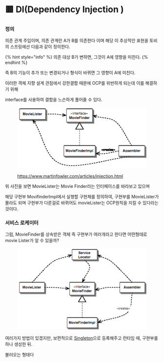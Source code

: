 # 🟥 DI(Dependency Injection )

### 정의

의존 관계 주입이며, 의존 관계란 A가 B를 의존한다 이며 해당 이 추상적인 표현을 토비의 스프링에선 다음과 같이 정의한다.

{% hint style="info" %}
의존 대상 B가 변하면, 그것이 A에 영향을 미친다.
{% endhint %}

즉 B의 기능이 추가 또는 변경되거나 형식이 바뀌면 그 영향이 A에 미친다.



이러한 객체 지향 설계 관점에서 강한결합   때문에 OCP를 위반하게 되는데 이를 해결하기 위해

interface를 사용하여 결합을 느슨하게 풀어줄 수 있다.

<figure><img src="../../../.gitbook/assets/image (3).png" alt=""><figcaption><p><a href="https://www.martinfowler.com/articles/injection.html">https://www.martinfowler.com/articles/injection.html</a></p></figcaption></figure>

위 사진을 보면 MovieLister는 Movie Finder라는 인터페이스를 바라보고 있으며

해당 구현부 MovifinderImpl에서 실행할 구현체를 정의하여, 구현부를 MovieLister가 몰라도 되며 구현부가 다른걸로 바뀌어도 movieLister는 OCP원칙을 지킬 수 있다라는 것이다.



### 서비스 로케이터&#x20;

그럼, MovieFinder를 상속받은 객체 즉 구현부가 여러개라고 한다면 어떤형태로 movie Lister가 알 수 있을까?

<figure><img src="../../../.gitbook/assets/image (2) (1).png" alt=""><figcaption></figcaption></figure>

여러가지 방법이 있겠지만, 보편적으로 [Singleton](undefined/)으로 등록해주고 런타임 때, 구현부를 하나 생성한 뒤.

불러오는 형태다

